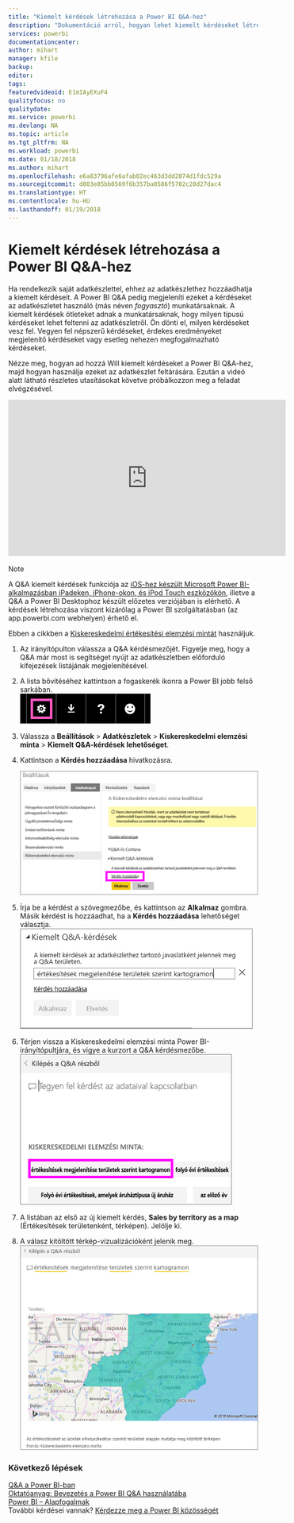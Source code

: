 ```yaml
---
title: "Kiemelt kérdések létrehozása a Power BI Q&A-hez"
description: "Dokumentáció arról, hogyan lehet kiemelt kérdéseket létrehozni a Power BI Q&A-hez"
services: powerbi
documentationcenter: 
author: mihart
manager: kfile
backup: 
editor: 
tags: 
featuredvideoid: E1mIAyEXuF4
qualityfocus: no
qualitydate: 
ms.service: powerbi
ms.devlang: NA
ms.topic: article
ms.tgt_pltfrm: NA
ms.workload: powerbi
ms.date: 01/18/2018
ms.author: mihart
ms.openlocfilehash: e6a83796afe6afab02ec463d3dd2074d1fdc529a
ms.sourcegitcommit: d803e85bb0569f6b357ba0586f5702c20d27dac4
ms.translationtype: HT
ms.contentlocale: hu-HU
ms.lasthandoff: 01/19/2018
---
```

# <a name="create-featured-questions-for-power-bi-qa"></a>Kiemelt kérdések létrehozása a Power BI Q&A-hez
Ha rendelkezik saját adatkészlettel, ehhez az adatkészlethez hozzáadhatja a kiemelt kérdéseit.  A Power BI Q&A pedig megjeleníti ezeket a kérdéseket az adatkészletet használó (más néven *fogyasztó*) munkatársaknak.  A kiemelt kérdések ötleteket adnak a munkatársaknak, hogy milyen típusú kérdéseket lehet feltenni az adatkészletről. Ön dönti el, milyen kérdéseket vesz fel. Vegyen fel népszerű kérdéseket, érdekes eredményeket megjelenítő kérdéseket vagy esetleg nehezen megfogalmazható kérdéseket.

Nézze meg, hogyan ad hozzá Will kiemelt kérdéseket a Power BI Q&A-hez, majd hogyan használja ezeket az adatkészlet feltárására. Ezután a videó alatt látható részletes utasításokat követve próbálkozzon meg a feladat elvégzésével.

<iframe width="560" height="315" src="https://www.youtube.com/embed/E1mIAyEXuF4" frameborder="0" allowfullscreen></iframe>

> [!NOTE]
> A Q&A kiemelt kérdések funkciója az [iOS-hez készült Microsoft Power BI-alkalmazásban iPadeken, iPhone-okon, és iPod Touch eszközökön](mobile-apps-ios-qna.md), illetve a Q&A a Power BI Desktophoz készült előzetes verziójában is elérhető. A kérdések létrehozása viszont kizárólag a Power BI szolgáltatásban (az app.powerbi.com webhelyen) érhető el.
> 

Ebben a cikkben a [Kiskereskedelmi értékesítési elemzési mintát](sample-datasets.md) használjuk.

1. Az irányítópulton válassza a Q&A kérdésmezőjét.   Figyelje meg, hogy a Q&A már most is segítséget nyújt az adatkészletben előforduló kifejezések listájának megjelenítésével.
2. A lista bővítéséhez kattintson a fogaskerék ikonra a Power BI jobb felső sarkában.  
   ![](media/service-q-and-a-create-featured-questions/pbi_gearicon2.jpg)
3. Válassza a **Beállítások** &gt; **Adatkészletek** &gt; **Kiskereskedelmi elemzési minta** &gt; **Kiemelt Q&A-kérdések lehetőséget**.  
4. Kattintson a **Kérdés hozzáadása** hivatkozásra.
   
   ![](media/service-q-and-a-create-featured-questions/power-bi-settings.png)
5. Írja be a kérdést a szövegmezőbe, és kattintson az **Alkalmaz** gombra.   Másik kérdést is hozzáadhat, ha a **Kérdés hozzáadása** lehetőséget választja.  
   ![](media/service-q-and-a-create-featured-questions/power-bi-type-featured-question.png)
6. Térjen vissza a Kiskereskedelmi elemzési minta Power BI-irányítópultjára, és vigye a kurzort a Q&A kérdésmezőbe.   
   ![](media/service-q-and-a-create-featured-questions/power-bi-featured-q.png)
7. A listában az első az új kiemelt kérdés, **Sales by territory as a map** (Értékesítések területenként, térképen). Jelölje ki.  
8. A válasz kitöltött térkép-vizualizációként jelenik meg.  
   ![](media/service-q-and-a-create-featured-questions/power-bi-filled-map.png)

### <a name="next-steps"></a>Következő lépések
[Q&A a Power BI-ban](power-bi-q-and-a.md)  
[Oktatóanyag: Bevezetés a Power BI Q&A használatába](power-bi-visualization-introduction-to-q-and-a.md)  
[Power BI – Alapfogalmak](service-basic-concepts.md)  
További kérdései vannak? [Kérdezze meg a Power BI közösségét](http://community.powerbi.com/)

